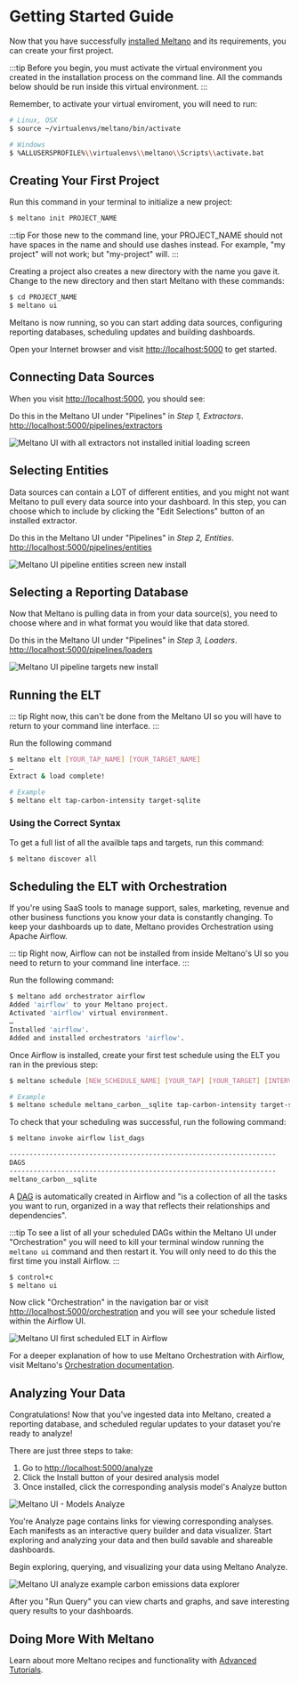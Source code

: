 # Getting Started Guide

Now that you have successfully [installed Meltano](/docs/installation.html) and its requirements, you can create your first project.

:::tip
Before you begin, you must activate the virtual environment you created in the installation process on the command line. All the commands below should be run inside this virtual environment.
:::

Remember, to activate your virtual enviroment, you will need to run:

```bash
# Linux, OSX
$ source ~/virtualenvs/meltano/bin/activate

# Windows
$ %ALLUSERSPROFILE%\\virtualenvs\\meltano\\Scripts\\activate.bat
```

## Creating Your First Project

Run this command in your terminal to initialize a new project:

```bash
$ meltano init PROJECT_NAME
```

:::tip
For those new to the command line, your PROJECT_NAME should not have spaces in the name and should use dashes instead. For example, "my project" will not work; but "my-project" will.
:::

Creating a project also creates a new directory with the name you gave it. Change to the new directory and then start Meltano with these commands:

```bash
$ cd PROJECT_NAME
$ meltano ui
```

Meltano is now running, so you can start adding data sources, configuring reporting databases, scheduling updates and building dashboards.

Open your Internet browser and visit  [http://localhost:5000](http://localhost:5000) to get started.

## Connecting Data Sources

When you visit [http://localhost:5000](http://localhost:5000), you should see:

Do this in the Meltano UI under "Pipelines" in *Step 1, Extractors*. [http://localhost:5000/pipelines/extractors](http://localhost:5000/pipelines/extractors)

![Meltano UI with all extractors not installed initial loading screen](/screenshots/meltano-extractors-newinstall.png)

## Selecting Entities

Data sources can contain a LOT of different entities, and you might not want Meltano to pull every data source into your dashboard. In this step, you can choose which to include by clicking the "Edit Selections" button of an installed extractor.

Do this in the Meltano UI under "Pipelines" in *Step 2, Entities*. [http://localhost:5000/pipelines/entities](http://localhost:5000/pipelines/entities)

![Meltano UI pipeline entities screen new install](/screenshots/meltano-pipeline-entities-quickstart.png)

## Selecting a Reporting Database

Now that Meltano is pulling data in from your data source(s), you need to choose where and in what format you would like that data stored.

Do this in the Meltano UI under "Pipelines" in *Step 3, Loaders*. [http://localhost:5000/pipelines/loaders](http://localhost:5000/pipelines/loaders)

![Meltano UI pipeline targets new install](/screenshots/meltano-pipelines-targets-quickstart.png)

## Running the ELT

::: tip
Right now, this can't be done from the Meltano UI so you will have to return to your command line interface.
:::

Run the following command

```bash
$ meltano elt [YOUR_TAP_NAME] [YOUR_TARGET_NAME]
…
Extract & load complete!

# Example
$ meltano elt tap-carbon-intensity target-sqlite
```

### Using the Correct Syntax

To get a full list of all the availble taps and targets, run this command:

```bash
$ meltano discover all
```

## Scheduling the ELT with Orchestration

If you're using SaaS tools to manage support, sales, marketing, revenue and other business functions you know your data is constantly changing. To keep your dashboards up to date, Meltano provides Orchestration using Apache Airflow.

::: tip
Right now, Airflow can not be installed from inside Meltano's UI so you need to return to your command line interface.
:::

Run the following command:

```bash
$ meltano add orchestrator airflow
Added 'airflow' to your Meltano project.
Activated 'airflow' virtual environment.
…
Installed 'airflow'.
Added and installed orchestrators 'airflow'.
```

Once Airflow is installed, create your first test schedule using the ELT you ran in the previous step:

```bash
$ meltano schedule [NEW_SCHEDULE_NAME] [YOUR_TAP] [YOUR_TARGET] [INTERVAL]

# Example
$ meltano schedule meltano_carbon__sqlite tap-carbon-intensity target-sqlite @daily
```

To check that your scheduling was successful, run the following command:

```bash
$ meltano invoke airflow list_dags

-------------------------------------------------------------------
DAGS
-------------------------------------------------------------------
meltano_carbon__sqlite
```

A [DAG](https://airflow.apache.org/concepts.html#dags) is automatically created in Airflow and "is a collection of all the tasks you want to run, organized in a way that reflects their relationships and dependencies".

:::tip
To see a list of all your scheduled DAGs within the Meltano UI under "Orchestration" you will need to kill your terminal window running the `meltano ui` command and then restart it. You will only need to do this the first time you install Airflow.
:::

```bash
$ control+c
$ meltano ui
```

Now click "Orchestration" in the navigation bar or visit [http://localhost:5000/orchestration](http://localhost:5000/orchestration) and you will see your schedule listed within the Airflow UI.

![Meltano UI first scheduled ELT in Airflow](/screenshots/meltano-ui-first-schedule.png)

For a deeper explanation of how to use Meltano Orchestration with Airflow, visit Meltano's [Orchestration documentation](/docs/meltano-cli.html#orchestration.html).

## Analyzing Your Data

Congratulations! Now that you've ingested data into Meltano, created a reporting database, and scheduled regular updates to your dataset you're ready to analyze!

There are just three steps to take:
1. Go to [http://localhost:5000/analyze](http://localhost:5000/analyze)
2. Click the Install button of your desired analysis model
3. Once installed, click the corresponding analysis model's Analyze button

  ![Meltano UI - Models Analyze](/screenshots/meltano-ui-analyze-models.png)

You're Analyze page contains links for viewing corresponding analyses. Each manifests as an interactive query builder and data visualizer. Start exploring and analyzing your data and then build savable and shareable dashboards.

Begin exploring, querying, and visualizing your data using Meltano Analyze.

![Meltano UI analyze example carbon emissions data explorer](/screenshots/meltano-ui-analyze-example.png)

After you "Run Query" you can view charts and graphs, and save interesting query results to your dashboards.


## Doing More With Meltano

Learn about more Meltano recipes and functionality with [Advanced Tutorials](/docs/tutorial.html).